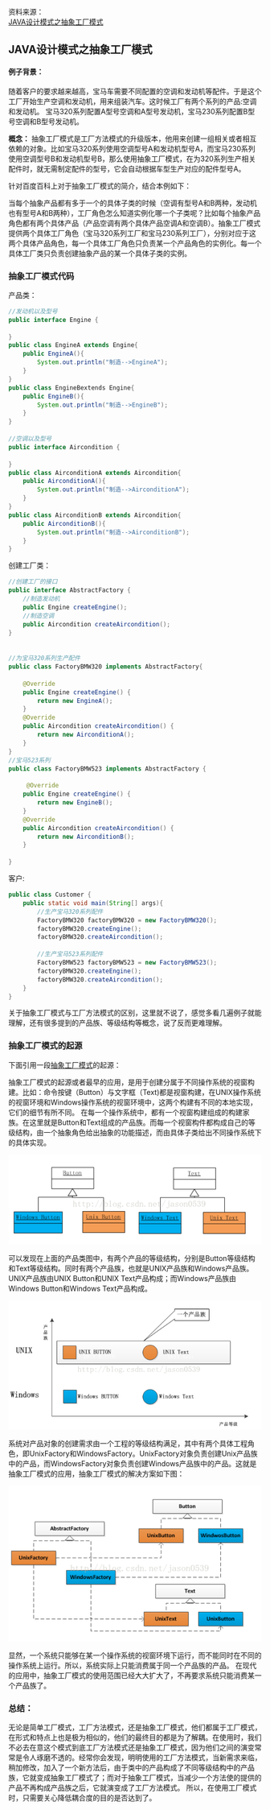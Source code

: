 资料来源：<br/>
[JAVA设计模式之抽象工厂模式](https://blog.csdn.net/jason0539/article/details/44976775)

## JAVA设计模式之抽象工厂模式

#### 例子背景：

随着客户的要求越来越高，宝马车需要不同配置的空调和发动机等配件。于是这个工厂开始生产空调和发动机，用来组装汽车。这时候工厂有两个系列的产品:空调和发动机。 宝马320系列配置A型号空调和A型号发动机，宝马230系列配置B型号空调和B型号发动机。

**概念：**
   抽象工厂模式是工厂方法模式的升级版本，他用来创建一组相关或者相互依赖的对象。比如宝马320系列使用空调型号A和发动机型号A，而宝马230系列使用空调型号B和发动机型号B，那么使用抽象工厂模式，在为320系列生产相关配件时，就无需制定配件的型号，它会自动根据车型生产对应的配件型号A。

针对百度百科上对于抽象工厂模式的简介，结合本例如下：

当每个抽象产品都有多于一个的具体子类的时候（空调有型号A和B两种，发动机也有型号A和B两种），工厂角色怎么知道实例化哪一个子类呢？比如每个抽象产品角色都有两个具体产品（产品空调有两个具体产品空调A和空调B）。抽象工厂模式提供两个具体工厂角色（宝马320系列工厂和宝马230系列工厂），分别对应于这两个具体产品角色，每一个具体工厂角色只负责某一个产品角色的实例化。每一个具体工厂类只负责创建抽象产品的某一个具体子类的实例。


### 抽象工厂模式代码

产品类： 

```java
//发动机以及型号  
public interface Engine {  
 
}  
public class EngineA extends Engine{  
    public EngineA(){  
        System.out.println("制造-->EngineA");  
    }  
}  
public class EngineBextends Engine{  
    public EngineB(){  
        System.out.println("制造-->EngineB");  
    }  
}  
 
//空调以及型号  
public interface Aircondition {  
 
}  
public class AirconditionA extends Aircondition{  
    public AirconditionA(){  
        System.out.println("制造-->AirconditionA");  
    }  
}  
public class AirconditionB extends Aircondition{  
    public AirconditionB(){  
        System.out.println("制造-->AirconditionB");  
    }  
} 
```

创建工厂类：

```java
//创建工厂的接口  
public interface AbstractFactory {  
    //制造发动机
    public Engine createEngine();
    //制造空调 
    public Aircondition createAircondition(); 
}  
 
 
//为宝马320系列生产配件  
public class FactoryBMW320 implements AbstractFactory{  
      
    @Override  
    public Engine createEngine() {    
        return new EngineA();  
    }  
    @Override  
    public Aircondition createAircondition() {  
        return new AirconditionA();  
    }  
}  
//宝马523系列
public class FactoryBMW523 implements AbstractFactory {  
  
     @Override  
    public Engine createEngine() {    
        return new EngineB();  
    }  
    @Override  
    public Aircondition createAircondition() {  
        return new AirconditionB();  
    }  
 
} 
```

客户:

```java
public class Customer {  
    public static void main(String[] args){  
        //生产宝马320系列配件
        FactoryBMW320 factoryBMW320 = new FactoryBMW320();  
        factoryBMW320.createEngine();
        factoryBMW320.createAircondition();
          
        //生产宝马523系列配件  
        FactoryBMW523 factoryBMW523 = new FactoryBMW523();  
        factoryBMW320.createEngine();
        factoryBMW320.createAircondition();
    }  
}
```

关于抽象工厂模式与工厂方法模式的区别，这里就不说了，感觉多看几遍例子就能理解，还有很多提到的产品族、等级结构等概念，说了反而更难理解。

### 抽象工厂模式的起源

下面引用一段[抽象工厂模式](http://www.cnblogs.com/java-my-life/archive/2012/03/28/2418836.html)的起源：

抽象工厂模式的起源或者最早的应用，是用于创建分属于不同操作系统的视窗构建。比如：命令按键（Button）与文字框（Text)都是视窗构建，在UNIX操作系统的视窗环境和Windows操作系统的视窗环境中，这两个构建有不同的本地实现，它们的细节有所不同。
在每一个操作系统中，都有一个视窗构建组成的构建家族。在这里就是Button和Text组成的产品族。而每一个视窗构件都构成自己的等级结构，由一个抽象角色给出抽象的功能描述，而由具体子类给出不同操作系统下的具体实现。

![img](img/20150410110918027.png)

可以发现在上面的产品类图中，有两个产品的等级结构，分别是Button等级结构和Text等级结构。同时有两个产品族，也就是UNIX产品族和Windows产品族。UNIX产品族由UNIX Button和UNIX Text产品构成；而Windows产品族由Windows Button和Windows Text产品构成。

![img](img/45465476576575.png)

系统对产品对象的创建需求由一个工程的等级结构满足，其中有两个具体工程角色，即UnixFactory和WindowsFactory。UnixFactory对象负责创建Unix产品族中的产品，而WindowsFactory对象负责创建Windows产品族中的产品。这就是抽象工厂模式的应用，抽象工厂模式的解决方案如下图：

![img](img/20150410110953938.png)

显然，一个系统只能够在某一个操作系统的视窗环境下运行，而不能同时在不同的操作系统上运行。所以，系统实际上只能消费属于同一个产品族的产品。
在现代的应用中，抽象工厂模式的使用范围已经大大扩大了，不再要求系统只能消费某一个产品族了。

### 总结：

无论是简单工厂模式，工厂方法模式，还是抽象工厂模式，他们都属于工厂模式，在形式和特点上也是极为相似的，他们的最终目的都是为了解耦。在使用时，我们不必去在意这个模式到底工厂方法模式还是抽象工厂模式，因为他们之间的演变常常是令人琢磨不透的。经常你会发现，明明使用的工厂方法模式，当新需求来临，稍加修改，加入了一个新方法后，由于类中的产品构成了不同等级结构中的产品族，它就变成抽象工厂模式了；而对于抽象工厂模式，当减少一个方法使的提供的产品不再构成产品族之后，它就演变成了工厂方法模式。
所以，在使用工厂模式时，只需要关心降低耦合度的目的是否达到了。